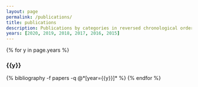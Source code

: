```yaml
---
layout: page
permalink: /publications/
title: publications
description: Publications by categories in reversed chronological order. Generated by jekyll-scholar.
years: [2020, 2019, 2018, 2017, 2016, 2015]
---
```


{% for y in page.years %}
  <h3 class="year">{{y}}</h3>
  {% bibliography -f papers -q @*[year={{y}}]* %}
{% endfor %}
